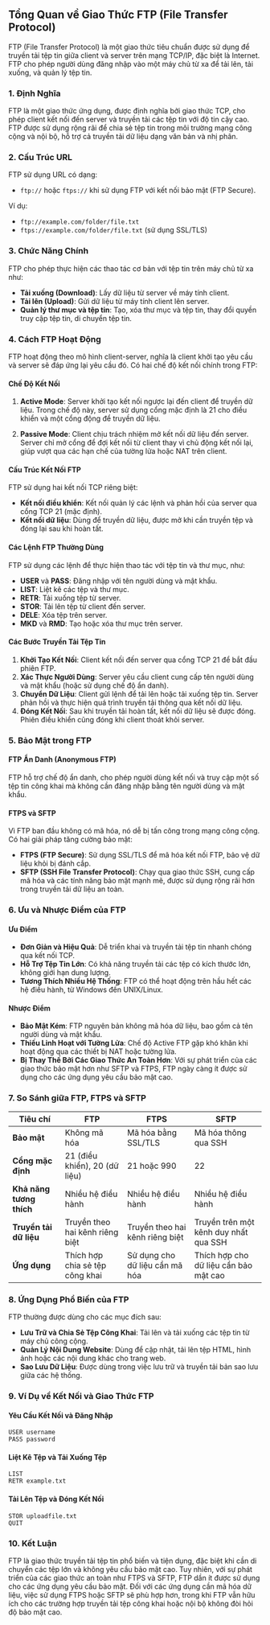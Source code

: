 ## Tổng Quan về Giao Thức FTP (File Transfer Protocol)

FTP (File Transfer Protocol) là một giao thức tiêu chuẩn được sử dụng để truyền tải tệp tin giữa client và server trên mạng TCP/IP, đặc biệt là Internet. FTP cho phép người dùng đăng nhập vào một máy chủ từ xa để tải lên, tải xuống, và quản lý tệp tin.

### 1. Định Nghĩa

FTP là một giao thức ứng dụng, được định nghĩa bởi giao thức TCP, cho phép client kết nối đến server và truyền tải các tệp tin với độ tin cậy cao. FTP được sử dụng rộng rãi để chia sẻ tệp tin trong môi trường mạng công cộng và nội bộ, hỗ trợ cả truyền tải dữ liệu dạng văn bản và nhị phân.

### 2. Cấu Trúc URL

FTP sử dụng URL có dạng:

- `ftp://` hoặc `ftps://` khi sử dụng FTP với kết nối bảo mật (FTP Secure).

Ví dụ:

- `ftp://example.com/folder/file.txt`
- `ftps://example.com/folder/file.txt` (sử dụng SSL/TLS)

### 3. Chức Năng Chính

FTP cho phép thực hiện các thao tác cơ bản với tệp tin trên máy chủ từ xa như:

- **Tải xuống (Download)**: Lấy dữ liệu từ server về máy tính client.
- **Tải lên (Upload)**: Gửi dữ liệu từ máy tính client lên server.
- **Quản lý thư mục và tệp tin**: Tạo, xóa thư mục và tệp tin, thay đổi quyền truy cập tệp tin, di chuyển tệp tin.

### 4. Cách FTP Hoạt Động

FTP hoạt động theo mô hình client-server, nghĩa là client khởi tạo yêu cầu và server sẽ đáp ứng lại yêu cầu đó. Có hai chế độ kết nối chính trong FTP:

#### Chế Độ Kết Nối

1. **Active Mode**: Server khởi tạo kết nối ngược lại đến client để truyền dữ liệu. Trong chế độ này, server sử dụng cổng mặc định là 21 cho điều khiển và một cổng động để truyền dữ liệu.

2. **Passive Mode**: Client chịu trách nhiệm mở kết nối dữ liệu đến server. Server chỉ mở cổng để đợi kết nối từ client thay vì chủ động kết nối lại, giúp vượt qua các hạn chế của tường lửa hoặc NAT trên client.

#### Cấu Trúc Kết Nối FTP

FTP sử dụng hai kết nối TCP riêng biệt:

- **Kết nối điều khiển**: Kết nối quản lý các lệnh và phản hồi của server qua cổng TCP 21 (mặc định).
- **Kết nối dữ liệu**: Dùng để truyền dữ liệu, được mở khi cần truyền tệp và đóng lại sau khi hoàn tất.

#### Các Lệnh FTP Thường Dùng

FTP sử dụng các lệnh để thực hiện thao tác với tệp tin và thư mục, như:

- **USER** và **PASS**: Đăng nhập với tên người dùng và mật khẩu.
- **LIST**: Liệt kê các tệp và thư mục.
- **RETR**: Tải xuống tệp từ server.
- **STOR**: Tải lên tệp từ client đến server.
- **DELE**: Xóa tệp trên server.
- **MKD** và **RMD**: Tạo hoặc xóa thư mục trên server.

#### Các Bước Truyền Tải Tệp Tin

1. **Khởi Tạo Kết Nối**: Client kết nối đến server qua cổng TCP 21 để bắt đầu phiên FTP.
2. **Xác Thực Người Dùng**: Server yêu cầu client cung cấp tên người dùng và mật khẩu (hoặc sử dụng chế độ ẩn danh).
3. **Chuyển Dữ Liệu**: Client gửi lệnh để tải lên hoặc tải xuống tệp tin. Server phản hồi và thực hiện quá trình truyền tải thông qua kết nối dữ liệu.
4. **Đóng Kết Nối**: Sau khi truyền tải hoàn tất, kết nối dữ liệu sẽ được đóng. Phiên điều khiển cũng đóng khi client thoát khỏi server.

### 5. Bảo Mật trong FTP

#### FTP Ẩn Danh (Anonymous FTP)

FTP hỗ trợ chế độ ẩn danh, cho phép người dùng kết nối và truy cập một số tệp tin công khai mà không cần đăng nhập bằng tên người dùng và mật khẩu.

#### FTPS và SFTP

Vì FTP ban đầu không có mã hóa, nó dễ bị tấn công trong mạng công cộng. Có hai giải pháp tăng cường bảo mật:

- **FTPS (FTP Secure)**: Sử dụng SSL/TLS để mã hóa kết nối FTP, bảo vệ dữ liệu khỏi bị đánh cắp.
- **SFTP (SSH File Transfer Protocol)**: Chạy qua giao thức SSH, cung cấp mã hóa và các tính năng bảo mật mạnh mẽ, được sử dụng rộng rãi hơn trong truyền tải dữ liệu an toàn.

### 6. Ưu và Nhược Điểm của FTP

#### Ưu Điểm

- **Đơn Giản và Hiệu Quả**: Dễ triển khai và truyền tải tệp tin nhanh chóng qua kết nối TCP.
- **Hỗ Trợ Tệp Tin Lớn**: Có khả năng truyền tải các tệp có kích thước lớn, không giới hạn dung lượng.
- **Tương Thích Nhiều Hệ Thống**: FTP có thể hoạt động trên hầu hết các hệ điều hành, từ Windows đến UNIX/Linux.

#### Nhược Điểm

- **Bảo Mật Kém**: FTP nguyên bản không mã hóa dữ liệu, bao gồm cả tên người dùng và mật khẩu.
- **Thiếu Linh Hoạt với Tường Lửa**: Chế độ Active FTP gặp khó khăn khi hoạt động qua các thiết bị NAT hoặc tường lửa.
- **Bị Thay Thế Bởi Các Giao Thức An Toàn Hơn**: Với sự phát triển của các giao thức bảo mật hơn như SFTP và FTPS, FTP ngày càng ít được sử dụng cho các ứng dụng yêu cầu bảo mật cao.

### 7. So Sánh giữa FTP, FTPS và SFTP

| Tiêu chí                 | FTP                             | FTPS                            | SFTP                                  |
| ------------------------ | ------------------------------- | ------------------------------- | ------------------------------------- |
| **Bảo mật**              | Không mã hóa                    | Mã hóa bằng SSL/TLS             | Mã hóa thông qua SSH                  |
| **Cổng mặc định**        | 21 (điều khiển), 20 (dữ liệu)   | 21 hoặc 990                     | 22                                    |
| **Khả năng tương thích** | Nhiều hệ điều hành              | Nhiều hệ điều hành              | Nhiều hệ điều hành                    |
| **Truyền tải dữ liệu**   | Truyền theo hai kênh riêng biệt | Truyền theo hai kênh riêng biệt | Truyền trên một kênh duy nhất qua SSH |
| **Ứng dụng**             | Thích hợp chia sẻ tệp công khai | Sử dụng cho dữ liệu cần mã hóa  | Thích hợp cho dữ liệu cần bảo mật cao |

### 8. Ứng Dụng Phổ Biến của FTP

FTP thường được dùng cho các mục đích sau:

- **Lưu Trữ và Chia Sẻ Tệp Công Khai**: Tải lên và tải xuống các tệp tin từ máy chủ công cộng.
- **Quản Lý Nội Dung Website**: Dùng để cập nhật, tải lên tệp HTML, hình ảnh hoặc các nội dung khác cho trang web.
- **Sao Lưu Dữ Liệu**: Được dùng trong việc lưu trữ và truyền tải bản sao lưu giữa các hệ thống.

### 9. Ví Dụ về Kết Nối và Giao Thức FTP

#### Yêu Cầu Kết Nối và Đăng Nhập

```plaintext
USER username
PASS password
```

#### Liệt Kê Tệp và Tải Xuống Tệp

```plaintext
LIST
RETR example.txt
```

#### Tải Lên Tệp và Đóng Kết Nối

```plaintext
STOR uploadfile.txt
QUIT
```

### 10. Kết Luận

FTP là giao thức truyền tải tệp tin phổ biến và tiện dụng, đặc biệt khi cần di chuyển các tệp lớn và không yêu cầu bảo mật cao. Tuy nhiên, với sự phát triển của các giao thức an toàn như FTPS và SFTP, FTP dần ít được sử dụng cho các ứng dụng yêu cầu bảo mật. Đối với các ứng dụng cần mã hóa dữ liệu, việc sử dụng FTPS hoặc SFTP sẽ phù hợp hơn, trong khi FTP vẫn hữu ích cho các trường hợp truyền tải tệp công khai hoặc nội bộ không đòi hỏi độ bảo mật cao.
